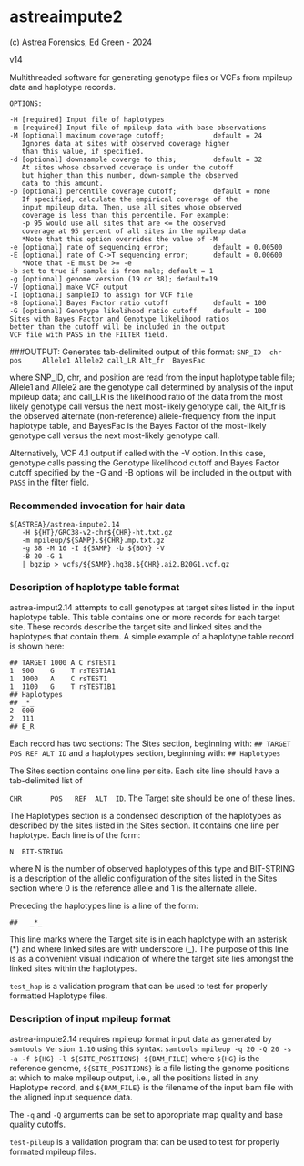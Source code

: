 # astreaimpute2

(c) Astrea Forensics, Ed Green - 2024

v14

Multithreaded software for generating genotype files or VCFs from mpileup data and haplotype records.

```
OPTIONS:

-H [required] Input file of haplotypes
-m [required] Input file of mpileup data with base observations
-M [optional] maximum coverage cutoff;            default = 24
   Ignores data at sites with observed coverage higher
   than this value, if specified.
-d [optional] downsample coverge to this;         default = 32
   At sites whose observed coverage is under the cutoff
   but higher than this number, down-sample the observed
   data to this amount.
-p [optional] percentile coverage cutoff;         default = none
   If specified, calculate the empirical coverage of the
   input mpileup data. Then, use all sites whose observed
   coverage is less than this percentile. For example:
   -p 95 would use all sites that are <= the observed
   coverage at 95 percent of all sites in the mpileup data
   *Note that this option overrides the value of -M   
-e [optional] rate of sequencing error;           default = 0.00500
-E [optional] rate of C->T sequencing error;      default = 0.00600
   *Note that -E must be >= -e   
-b set to true if sample is from male; default = 1
-g [optional] genome version (19 or 38); default=19
-V [optional] make VCF output
-I [optional] sampleID to assign for VCF file
-B [optional] Bayes Factor ratio cutoff           default = 100
-G [optional] Genotype likelihood ratio cutoff    default = 100
Sites with Bayes Factor and Genotype likelihood ratios
better than the cutoff will be included in the output
VCF file with PASS in the FILTER field.
```

###OUTPUT: 
Generates  tab-delimited output of this format:
`SNP_ID  chr     pos     Allele1 Allele2 call_LR Alt_fr  BayesFac`

where SNP_ID, chr, and position are read from the input haplotype table file;
Allele1 and Allele2 are the genotype call determined by analysis of the input
mpileup data;
and call_LR is the likelihood ratio of the data from the most likely genotype
call versus the next most-likely genotype call, the Alt_fr is the observed
alternate (non-reference) allele-frequency from the input haplotype table,
and BayesFac is the Bayes Factor of the most-likely genotype call versus the
next most-likely genotype call.

Alternatively, VCF 4.1 output if called with the -V option. In this case,
genotype calls passing the Genotype likelihood cutoff and Bayes Factor cutoff
specified by the -G and -B options will be included in the output with `PASS`
in the filter field.

### Recommended invocation for hair data
```
${ASTREA}/astrea-impute2.14 
   -H ${HT}/GRC38-v2-chr${CHR}-ht.txt.gz 
   -m mpileup/${SAMP}.${CHR}.mp.txt.gz 
   -g 38 -M 10 -I ${SAMP} -b ${BOY} -V 
   -B 20 -G 1 
   | bgzip > vcfs/${SAMP}.hg38.${CHR}.ai2.B20G1.vcf.gz
```

### Description of haplotype table format
astrea-imput2.14 attempts to call genotypes at target sites listed in the
input haplotype table. This table contains one or more records for each
target site. These records describe the target site and linked sites and
the haplotypes that contain them. A simple example of a haplotype table
record is shown here:
```
## TARGET 1000 A C rsTEST1
1  900    G    T rsTEST1A1
1  1000   A    C rsTEST1
1  1100   G    T rsTEST1B1
## Haplotypes
## _*_
2  000
2  111
## E_R
```
Each record has two sections: The Sites section, beginning with:
```## TARGET POS REF ALT ID```
and a haplotypes section, beginning with:
```## Haplotypes```

The Sites section contains one line per site. Each site line
should have a tab-delimited list of

`CHR	   POS	 REF  ALT  ID`.
The Target site should be one of these lines.

The Haplotypes section is a condensed description of the haplotypes
as described by the sites listed in the Sites section. It contains
one line per haplotype. Each line is of the form:

`N  BIT-STRING`

where N is the number of observed haplotypes of this type and
BIT-STRING is a description of the allelic configuration of the
sites listed in the Sites section where 0 is the reference allele
and 1 is the alternate allele.

Preceding the haplotypes line is a line of the form:

`##	  _*_`

This line marks where the Target site is in each haplotype with an
asterisk (*) and where linked sites are with underscore (_). The
purpose of this line is as a convenient visual indication of where
the target site lies amongst the linked sites within the haplotypes.

`test_hap` is a validation program that can be used to test for
properly formatted Haplotype files.

### Description of input mpileup format
astrea-impute2.14 requires mpileup format input data as generated
by `samtools Version 1.10` using this syntax:
`samtools mpileup -q 20 -Q 20 -s -a -f ${HG} -l ${SITE_POSITIONS} ${BAM_FILE}`
where `${HG}` is the reference genome, `${SITE_POSITIONS}` is a file
listing the genome positions at which to make mpileup output,
i.e., all the positions listed in any Haplotype record, and
`${BAM_FILE}` is the filename of the input bam file with the
aligned input sequence data.

The `-q` and `-Q` arguments can be set to appropriate map quality
and base quality cutoffs.


`test-pileup` is a validation program that can be used to test for
properly formated mpileup files.